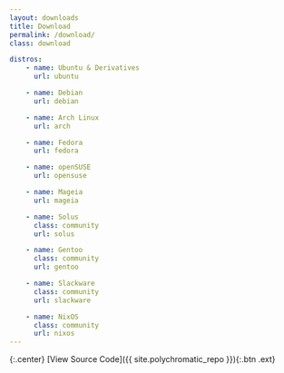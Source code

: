 ```yaml
---
layout: downloads
title: Download
permalink: /download/
class: download

distros:
    - name: Ubuntu & Derivatives
      url: ubuntu

    - name: Debian
      url: debian

    - name: Arch Linux
      url: arch

    - name: Fedora
      url: fedora

    - name: openSUSE
      url: opensuse

    - name: Mageia
      url: mageia

    - name: Solus
      class: community
      url: solus

    - name: Gentoo
      class: community
      url: gentoo

    - name: Slackware
      class: community
      url: slackware

    - name: NixOS
      class: community
      url: nixos
---
```


{:.center}
[View Source Code]({{ site.polychromatic_repo }}){:.btn .ext}
